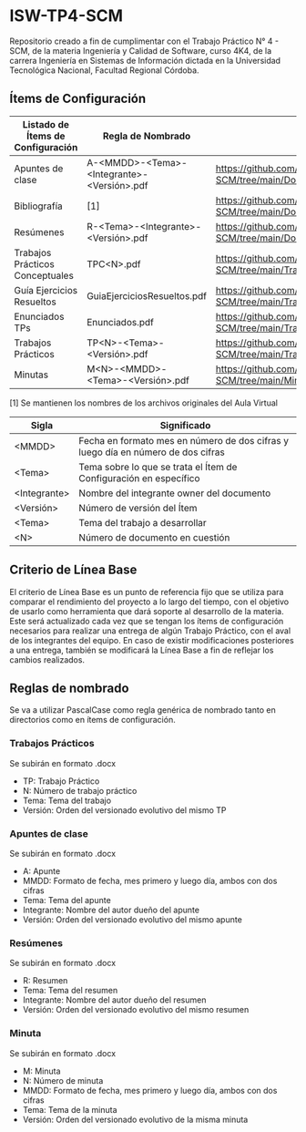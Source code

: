 # ISW-TP4-SCM
Repositorio creado a fin de cumplimentar con el Trabajo Práctico N° 4 - SCM, de la materia Ingeniería y Calidad de Software, curso 4K4, de la carrera Ingeniería en Sistemas de Información dictada en la Universidad Tecnológica Nacional, Facultad Regional Córdoba.

## Ítems de Configuración
| Listado de Ítems de Configuración    | Regla de Nombrado                                                                           | Ubicación                                                                                                                            |
|--------------------------------------|---------------------------------------------------------------------------------------------|--------------------------------------------------------------------------------------------------------------------------------------------|
| Apuntes de clase                     | A-&lt;MMDD&gt;-&lt;Tema&gt;-&lt;Integrante&gt;-&lt;Versión&gt;.pdf                          | https://github.com/marcodalfaro/ISW-TP4-SCM/tree/main/Documentacion/Apuntes                                                           |
| Bibliografía                         | [1]                                                                               | https://github.com/marcodalfaro/ISW-TP4-SCM/tree/main/Documentacion/Bibliografia                                               |                                          |
| Resúmenes                            | R-&lt;Tema&gt;-&lt;Integrante&gt;-&lt;Versión&gt;.pdf                         | https://github.com/marcodalfaro/ISW-TP4-SCM/tree/main/Documentacion/Resumenes                                                            |
| Trabajos Prácticos Conceptuales      | TPC&lt;N&gt;.pdf                                | https://github.com/marcodalfaro/ISW-TP4-SCM/tree/main/TrabajosPracticosConceptuales                                  |
| Guía Ejercicios Resueltos      | GuiaEjerciciosResueltos.pdf                                | https://github.com/marcodalfaro/ISW-TP4-SCM/tree/main/TrabajosPracticos/GuiaEjerciciosResueltos                                     |
| Enunciados TPs      | Enunciados.pdf                                | https://github.com/marcodalfaro/ISW-TP4-SCM/tree/main/TrabajosPracticos/Enunciados                                     |
| Trabajos Prácticos      | TP&lt;N&gt;-&lt;Tema&gt;-&lt;Versión&gt;.pdf                                | https://github.com/marcodalfaro/ISW-TP4-SCM/tree/main/TrabajosPracticos/TP[N]                                    |
| Minutas                            | M&lt;N&gt;-&lt;MMDD&gt;-&lt;Tema&gt;-&lt;Versión&gt;.pdf                        | https://github.com/marcodalfaro/ISW-TP4-SCM/tree/main/Minutas                                                            |

[1] Se mantienen los nombres de los archivos originales del Aula Virtual


| Sigla                                      | Significado                                                                                                                       |
|--------------------------------------------|-----------------------------------------------------------------------------------------------------------------------------------|
| &lt;MMDD&gt;                              | Fecha en formato mes en número de dos cifras y luego día en número de dos cifras                                                       |
| &lt;Tema&gt;                               | Tema sobre lo que se trata el Ítem de Configuración en específico                                                                 |
| &lt;Integrante&gt;                      | Nombre del integrante owner del documento                                                 |
| &lt;Versión&gt;                                 | Número de versión del Ítem                                                    |
| &lt;Tema&gt;                        | Tema del trabajo a desarrollar                                                                                        |
| &lt;N&gt;                                  | Número de documento en cuestión                                                                              |


## Criterio de Línea Base
El criterio de Línea Base es un punto de referencia fijo que se utiliza para comparar el rendimiento del proyecto a lo largo del tiempo, con el objetivo de usarlo como herramienta que dará soporte al desarrollo de la materia.  
Este será actualizado cada vez que se tengan los ítems de configuración necesarios para realizar una entrega de algún Trabajo Práctico, con el aval de los integrantes del equipo. En caso de existir modificaciones posteriores a una entrega, también se modificará la Línea Base a fin de reflejar los cambios realizados.

## Reglas de nombrado
Se va a utilizar PascalCase como regla genérica de nombrado tanto en directorios como en ítems de configuración.

### Trabajos Prácticos

Se subirán en formato .docx

* TP: Trabajo Práctico
* N: Número de trabajo práctico
* Tema: Tema del trabajo 
* Versión: Orden del versionado evolutivo del mismo TP

### Apuntes de clase

Se subirán en formato .docx

* A: Apunte
* MMDD: Formato de fecha, mes primero y luego día, ambos con dos cifras
* Tema: Tema del apunte
* Integrante: Nombre del autor dueño del apunte 
* Versión: Orden del versionado evolutivo del mismo apunte

### Resúmenes

Se subirán en formato .docx

* R: Resumen
* Tema: Tema del resumen
* Integrante: Nombre del autor dueño del resumen 
* Versión: Orden del versionado evolutivo del mismo resumen

### Minuta

Se subirán en formato .docx

* M: Minuta
* N: Número de minuta
* MMDD: Formato de fecha, mes primero y luego día, ambos con dos cifras
* Tema: Tema de la minuta
* Versión: Orden del versionado evolutivo de la misma minuta
